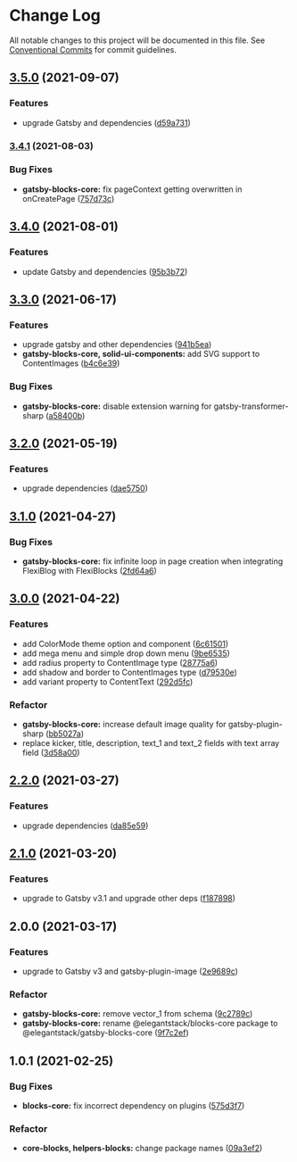 # Change Log

All notable changes to this project will be documented in this file.
See [Conventional Commits](https://conventionalcommits.org) for commit guidelines.

## [3.5.0](https://gitlab.com/alimoosavi15/gatsby-theme-flexiblog/compare/@elegantstack/gatsby-blocks-core@3.4.1...@elegantstack/gatsby-blocks-core@3.5.0) (2021-09-07)


### Features

* upgrade Gatsby and dependencies ([d59a731](https://gitlab.com/alimoosavi15/gatsby-theme-flexiblog/commit/d59a731107925db1a03367d9a24d7c40dae622e6))




### [3.4.1](https://gitlab.com/alimoosavi15/gatsby-theme-flexiblog/compare/@elegantstack/gatsby-blocks-core@3.4.0...@elegantstack/gatsby-blocks-core@3.4.1) (2021-08-03)


### Bug Fixes

* **gatsby-blocks-core:** fix pageContext getting overwritten in onCreatePage ([757d73c](https://gitlab.com/alimoosavi15/gatsby-theme-flexiblog/commit/757d73cce5d9d83a6b625c73091472c6b5b5fa9c))



## [3.4.0](https://gitlab.com/alimoosavi15/gatsby-theme-flexiblog/compare/@elegantstack/gatsby-blocks-core@3.3.0...@elegantstack/gatsby-blocks-core@3.4.0) (2021-08-01)


### Features

* update Gatsby and dependencies ([95b3b72](https://gitlab.com/alimoosavi15/gatsby-theme-flexiblog/commit/95b3b7234b39eb66e5957f9acc0d10519b400941))




## [3.3.0](https://gitlab.com/alimoosavi15/gatsby-theme-flexiblog/compare/@elegantstack/gatsby-blocks-core@3.2.0...@elegantstack/gatsby-blocks-core@3.3.0) (2021-06-17)


### Features

* upgrade gatsby and other dependencies ([941b5ea](https://gitlab.com/alimoosavi15/gatsby-theme-flexiblog/commit/941b5ea131271f222c557d9ab3b38da5a8140d2d))
* **gatsby-blocks-core, solid-ui-components:** add SVG support to ContentImages ([b4c6e39](https://gitlab.com/alimoosavi15/gatsby-theme-flexiblog/commit/b4c6e39d59d88758be36fe971f20424a4b6ad680))


### Bug Fixes

* **gatsby-blocks-core:** disable extension warning for gatsby-transformer-sharp ([a58400b](https://gitlab.com/alimoosavi15/gatsby-theme-flexiblog/commit/a58400bc5d1291bab988be6c1d417c441b3ccdb2))




## [3.2.0](https://gitlab.com/alimoosavi15/gatsby-theme-flexiblog/compare/@elegantstack/gatsby-blocks-core@3.1.0...@elegantstack/gatsby-blocks-core@3.2.0) (2021-05-19)


### Features

* upgrade dependencies ([dae5750](https://gitlab.com/alimoosavi15/gatsby-theme-flexiblog/commit/dae57508db7811d0a33ceeb53d57f9b680196f37))




## [3.1.0](https://gitlab.com/alimoosavi15/gatsby-theme-flexiblog/compare/@elegantstack/gatsby-blocks-core@3.0.0...@elegantstack/gatsby-blocks-core@3.1.0) (2021-04-27)


### Bug Fixes

* **gatsby-blocks-core:** fix infinite loop in page creation when integrating FlexiBlog with FlexiBlocks ([2fd64a6](https://gitlab.com/alimoosavi15/gatsby-theme-flexiblog/commit/2fd64a688579973c9b161ca40d0b1913587399e4))




## [3.0.0](https://gitlab.com/alimoosavi15/gatsby-theme-flexiblog/compare/@elegantstack/gatsby-blocks-core@2.2.0...@elegantstack/gatsby-blocks-core@3.0.0) (2021-04-22)


### Features

* add ColorMode theme option and component ([6c61501](https://gitlab.com/alimoosavi15/gatsby-theme-flexiblog/commit/6c61501988b62bbe701d7adb77c7ab05c4722e6d))
* add mega menu and simple drop down menu ([9be6535](https://gitlab.com/alimoosavi15/gatsby-theme-flexiblog/commit/9be65354abde0e6801a64492f12e303a1e118484))
* add radius property to ContentImage type ([28775a6](https://gitlab.com/alimoosavi15/gatsby-theme-flexiblog/commit/28775a6ea6b64782f6e16494b4d1a263f435a07e))
* add shadow and border to ContentImages type ([d79530e](https://gitlab.com/alimoosavi15/gatsby-theme-flexiblog/commit/d79530ee64ac407722efe497dcb51a77dcd65732))
* add variant property to ContentText ([292d5fc](https://gitlab.com/alimoosavi15/gatsby-theme-flexiblog/commit/292d5fc823a28ee3ae2f97ed0607cf8fe2ce8e49))


### Refactor

* **gatsby-blocks-core:** increase default image quality for gatsby-plugin-sharp ([bb5027a](https://gitlab.com/alimoosavi15/gatsby-theme-flexiblog/commit/bb5027a0c3c58bf8d7e1286b42eecfb38abec589))
* replace kicker, title, description, text_1 and text_2 fields with text array field ([3d58a00](https://gitlab.com/alimoosavi15/gatsby-theme-flexiblog/commit/3d58a00ecf4cfd40e904c6428904178b6e596ac7))




## [2.2.0](https://gitlab.com/alimoosavi15/gatsby-theme-flexiblog/compare/@elegantstack/gatsby-blocks-core@2.1.0...@elegantstack/gatsby-blocks-core@2.2.0) (2021-03-27)


### Features

* upgrade dependencies ([da85e59](https://gitlab.com/alimoosavi15/gatsby-theme-flexiblog/commit/da85e59915b171796803e5e281fae0cd2e263e3c))




## [2.1.0](https://gitlab.com/alimoosavi15/gatsby-theme-flexiblog/compare/@elegantstack/gatsby-blocks-core@2.0.0...@elegantstack/gatsby-blocks-core@2.1.0) (2021-03-20)


### Features

* upgrade to Gatsby v3.1 and upgrade other deps ([f187898](https://gitlab.com/alimoosavi15/gatsby-theme-flexiblog/commit/f187898cd7cae9827c2290fc5906574de894b75f))




## 2.0.0 (2021-03-17)

### Features

- upgrade to Gatsby v3 and gatsby-plugin-image ([2e9689c](https://gitlab.com/alimoosavi15/gatsby-theme-flexiblog/commit/2e9689cc5fccf1af4f84ca051809eafccce08d11))

### Refactor

- **gatsby-blocks-core:** remove vector_1 from schema ([9c2789c](https://gitlab.com/alimoosavi15/gatsby-theme-flexiblog/commit/9c2789c6125f0e45f556570cc255b6ed25e71543))
- **gatsby-blocks-core:** rename @elegantstack/blocks-core package to @elegantstack/gatsby-blocks-core ([9f7c2ef](https://gitlab.com/alimoosavi15/gatsby-theme-flexiblog/commit/9f7c2ef83cc2905b45eeaf80b2cecceb9ca4ee01))

## 1.0.1 (2021-02-25)

### Bug Fixes

- **blocks-core:** fix incorrect dependency on plugins ([575d3f7](https://gitlab.com/alimoosavi15/gatsby-theme-flexiblog/commit/575d3f70d7104ef4c075fa41663651cd93c3e83d))

### Refactor

- **core-blocks, helpers-blocks:** change package names ([09a3ef2](https://gitlab.com/alimoosavi15/gatsby-theme-flexiblog/commit/09a3ef2826b501c6337ce6f516049f3870a98dff))
